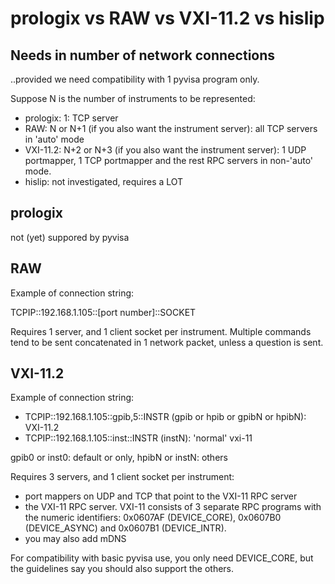 # prologix vs RAW vs VXI-11.2 vs hislip

## Needs in number of network connections

..provided we need compatibility with 1 pyvisa program only.

Suppose N is the number of instruments to be represented:

* prologix: 1: TCP server
* RAW: N or N+1 (if you also want the instrument server): all TCP servers in 'auto' mode
* VXI-11.2: N+2 or N+3 (if you also want the instrument server): 1 UDP portmapper, 1 TCP portmapper and the rest RPC servers in non-'auto' mode.
* hislip: not investigated, requires a LOT

## prologix

not (yet) suppored by pyvisa

## RAW

Example of connection string:

TCPIP::192.168.1.105::[port number]::SOCKET

Requires 1 server, and 1 client socket per instrument. Multiple commands tend to be sent concatenated in 1 network packet, unless a question is sent.

## VXI-11.2

Example of connection string:

* TCPIP::192.168.1.105::gpib,5::INSTR   (gpib or hpib or gpibN or hpibN): VXI-11.2
* TCPIP::192.168.1.105::inst::INSTR     (instN): 'normal' vxi-11

gpib0 or inst0: default or only, hpibN or instN: others

Requires 3 servers, and 1 client socket per instrument:

* port mappers on UDP and TCP that point to the VXI-11 RPC server
* the VXI-11 RPC server. VXI-11 consists of 3 separate RPC programs with the numeric identifiers: 0x0607AF (DEVICE_CORE), 0x0607B0 (DEVICE_ASYNC) and 0x0607B1 (DEVICE_INTR).
* you may also add mDNS

For compatibility with basic pyvisa use, you only need DEVICE_CORE, but the guidelines say you should also support the others.
